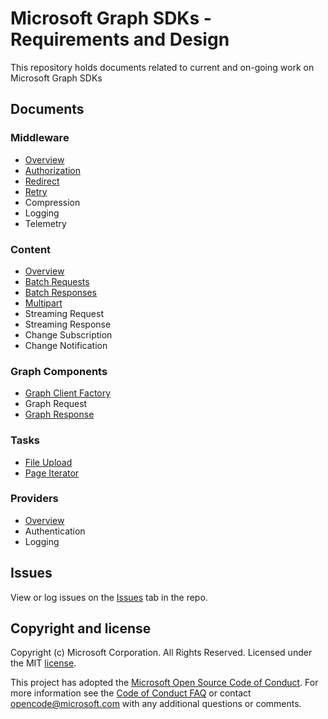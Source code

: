 # Microsoft Graph SDKs - Requirements and Design

This repository holds documents related to current and on-going work on Microsoft Graph SDKs

## Documents

### Middleware

- [Overview](middleware/middleware.md)
- [Authorization](middleware/AuthorizationHandler.md)
- [Redirect](middleware/RedirectHandler.md)
- [Retry](middleware/RetryHandler.md)
- Compression
- Logging
- Telemetry

### Content

- [Overview](content/ContentArchitecturalConstraints.md)
- [Batch Requests](content/BatchRequestContent.md)
- [Batch Responses](content/BatchResponseContent.md)
- [Multipart](content/MultipartContent.md)
- Streaming Request
- Streaming Response
- Change Subscription
- Change Notification

### Graph Components

- [Graph Client Factory](GraphClientFactory.md)
- Graph Request
- [Graph Response](GraphResponse.md)

### Tasks

- [File Upload](FileUploadTask.md)
- [Page Iterator](PageIteratorTask.md)

### Providers

- [Overview](providers.md)
- Authentication
- Logging


## Issues

View or log issues on the [Issues](https://github.com/microsoftgraph/msgraph-sdk-design/issues) tab in the repo.

## Copyright and license

Copyright (c) Microsoft Corporation. All Rights Reserved. Licensed under the MIT [license](LICENSE).

This project has adopted the [Microsoft Open Source Code of Conduct](https://opensource.microsoft.com/codeofconduct/). For more information see the [Code of Conduct FAQ](https://opensource.microsoft.com/codeofconduct/faq/) or contact [opencode@microsoft.com](mailto:opencode@microsoft.com) with any additional questions or comments.